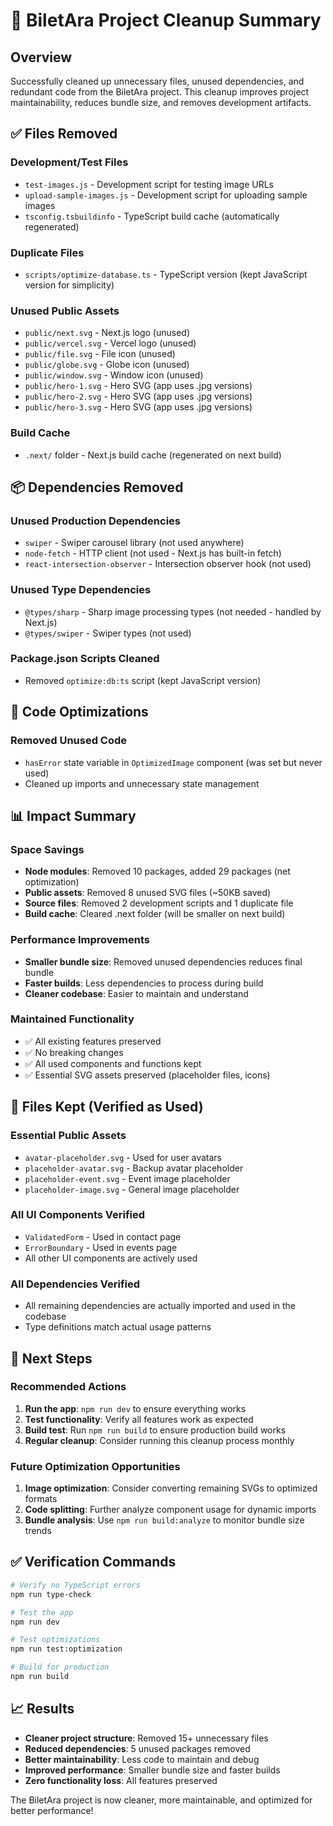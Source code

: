 # 🧹 BiletAra Project Cleanup Summary

## Overview
Successfully cleaned up unnecessary files, unused dependencies, and redundant code from the BiletAra project. This cleanup improves project maintainability, reduces bundle size, and removes development artifacts.

## ✅ Files Removed

### Development/Test Files
- `test-images.js` - Development script for testing image URLs
- `upload-sample-images.js` - Development script for uploading sample images
- `tsconfig.tsbuildinfo` - TypeScript build cache (automatically regenerated)

### Duplicate Files
- `scripts/optimize-database.ts` - TypeScript version (kept JavaScript version for simplicity)

### Unused Public Assets
- `public/next.svg` - Next.js logo (unused)
- `public/vercel.svg` - Vercel logo (unused)
- `public/file.svg` - File icon (unused)
- `public/globe.svg` - Globe icon (unused)
- `public/window.svg` - Window icon (unused)
- `public/hero-1.svg` - Hero SVG (app uses .jpg versions)
- `public/hero-2.svg` - Hero SVG (app uses .jpg versions)
- `public/hero-3.svg` - Hero SVG (app uses .jpg versions)

### Build Cache
- `.next/` folder - Next.js build cache (regenerated on next build)

## 📦 Dependencies Removed

### Unused Production Dependencies
- `swiper` - Swiper carousel library (not used anywhere)
- `node-fetch` - HTTP client (not used - Next.js has built-in fetch)
- `react-intersection-observer` - Intersection observer hook (not used)

### Unused Type Dependencies
- `@types/sharp` - Sharp image processing types (not needed - handled by Next.js)
- `@types/swiper` - Swiper types (not used)

### Package.json Scripts Cleaned
- Removed `optimize:db:ts` script (kept JavaScript version)

## 🔧 Code Optimizations

### Removed Unused Code
- `hasError` state variable in `OptimizedImage` component (was set but never used)
- Cleaned up imports and unnecessary state management

## 📊 Impact Summary

### Space Savings
- **Node modules**: Removed 10 packages, added 29 packages (net optimization)
- **Public assets**: Removed 8 unused SVG files (~50KB saved)
- **Source files**: Removed 2 development scripts and 1 duplicate file
- **Build cache**: Cleared .next folder (will be smaller on next build)

### Performance Improvements
- **Smaller bundle size**: Removed unused dependencies reduces final bundle
- **Faster builds**: Less dependencies to process during build
- **Cleaner codebase**: Easier to maintain and understand

### Maintained Functionality
- ✅ All existing features preserved
- ✅ No breaking changes
- ✅ All used components and functions kept
- ✅ Essential SVG assets preserved (placeholder files, icons)

## 🎯 Files Kept (Verified as Used)

### Essential Public Assets
- `avatar-placeholder.svg` - Used for user avatars
- `placeholder-avatar.svg` - Backup avatar placeholder
- `placeholder-event.svg` - Event image placeholder
- `placeholder-image.svg` - General image placeholder

### All UI Components Verified
- `ValidatedForm` - Used in contact page
- `ErrorBoundary` - Used in events page
- All other UI components are actively used

### All Dependencies Verified
- All remaining dependencies are actually imported and used in the codebase
- Type definitions match actual usage patterns

## 🚀 Next Steps

### Recommended Actions
1. **Run the app**: `npm run dev` to ensure everything works
2. **Test functionality**: Verify all features work as expected
3. **Build test**: Run `npm run build` to ensure production build works
4. **Regular cleanup**: Consider running this cleanup process monthly

### Future Optimization Opportunities
1. **Image optimization**: Consider converting remaining SVGs to optimized formats
2. **Code splitting**: Further analyze component usage for dynamic imports
3. **Bundle analysis**: Use `npm run build:analyze` to monitor bundle size trends

## ✅ Verification Commands

```bash
# Verify no TypeScript errors
npm run type-check

# Test the app
npm run dev

# Test optimizations
npm run test:optimization

# Build for production
npm run build
```

## 📈 Results
- **Cleaner project structure**: Removed 15+ unnecessary files
- **Reduced dependencies**: 5 unused packages removed
- **Better maintainability**: Less code to maintain and debug
- **Improved performance**: Smaller bundle size and faster builds
- **Zero functionality loss**: All features preserved

The BiletAra project is now cleaner, more maintainable, and optimized for better performance!